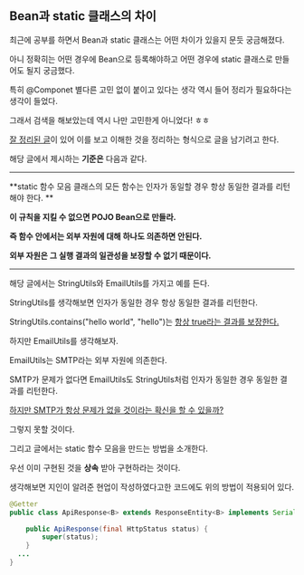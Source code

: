 ## Bean과 static 클래스의 차이

최근에 공부를 하면서 Bean과 static 클래스는 어떤 차이가 있을지 문듯 궁금해졌다.

아니 정확히는 어떤 경우에 Bean으로 등록해야하고 어떤 경우에 static 클래스로 만들어도 될지 궁금했다.

특히 @Componet 별다른 고민 없이 붙이고 있다는 생각 역시 들어 정리가 필요하다는 생각이 들었다.



그래서 검색을 해보았는데 역시 나만 고민한게 아니었다! ㅎㅎ

[잘 정리된 글](http://kwon37xi.egloos.com/4844149?fbclid=IwAR0YAxeekXxjB7clzFLpCfqQ90FiwSPTyrN1SH3rG_JFrZ0lvJz_pv_eudI)이 있어 이를 보고 이해한 것을 정리하는 형식으로 글을 남기려고 한다.



해당 글에서 제시하는 **기준은** 다음과 같다.

---

**static 함수 모음 클래스의 모든 함수는 인자가 동일할 경우 항상 동일한 결과를 리턴해야 한다. **

**이 규칙을 지킬 수 없으면 POJO Bean으로 만들라.**

**즉 함수 안에서는 외부 자원에 대해 하나도 의존하면 안된다.** 

**외부 자원은 그 실행 결과의 일관성을 보장할 수 없기 때문이다.**

---



해당 글에서는 StringUtils와 EmailUtils를 가지고 예를 든다.

StringUtils를 생각해보면 인자가 동일한 경우 항상 동일한 결과를 리턴한다.

StringUtils.contains("hello world", "hello")는 <u>항상 true라는 결과를 보장한다.</u>



하지만 EmailUtils를 생각해보자.

EmailUtils는 SMTP라는 외부 자원에 의존한다.

SMTP가 문제가 없다면 EmailUtils도 StringUtils처럼 인자가 동일한 경우 동일한 결과를 리턴한다.

<u>하지만 SMTP가 항상 문제가 없을 것이라는 확신을 할 수 있을까?</u>

그렇지 못할 것이다.



그리고 글에서는 static 함수 모음을 만드는 방법을 소개한다.

우선 이미 구현된 것을 **상속** 받아 구현하라는 것이다.

생각해보면 지인이 알려준 현업이 작성하였다고한 코드에도 위의 방법이 적용되어 있다.

```java
@Getter
public class ApiResponse<B> extends ResponseEntity<B> implements Serializable {

	public ApiResponse(final HttpStatus status) {
		super(status);
	}
  ...
}

```



